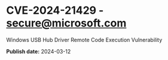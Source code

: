 # CVE-2024-21429 - secure@microsoft.com

Windows USB Hub Driver Remote Code Execution Vulnerability

**Publish date:** 2024-03-12
